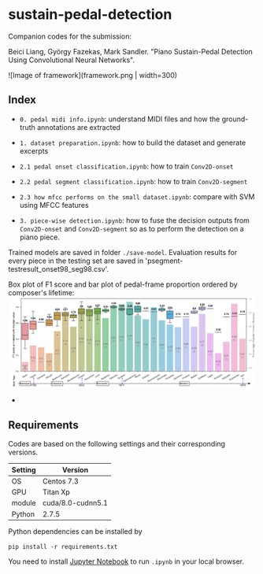 # sustain-pedal-detection

Companion codes for the submission:

Beici Liang, György Fazekas, Mark Sandler. "Piano Sustain-Pedal Detection Using Convolutional Neural Networks".

![Image of framework](framework.png | width=300)

## Index

* `0. pedal midi info.ipynb`: understand MIDI files and how the ground-truth annotations are extracted

* `1. dataset preparation.ipynb`: how to build the dataset and generate excerpts

* `2.1 pedal onset classification.ipynb`: how to train `Conv2D-onset`

* `2.2 pedal segment classification.ipynb`: how to train `Conv2D-segment`

* `2.3 how mfcc performs on the small dataset.ipynb`: compare with SVM using MFCC features

* `3. piece-wise detection.ipynb`: how to fuse the decision outputs from `Conv2D-onset` and `Conv2D-segment` so as to perform the detection on a piano piece.

Trained models are saved in folder `./save-model`. Evaluation results for every piece in the testing set are saved in 'psegment-testresult_onset98_seg98.csv'.

Box plot of F1 score and bar plot of pedal-frame proportion ordered by composer's lifetime:
![Image of result](result-composer.png)

- 

## Requirements

Codes are based on the following settings and their corresponding versions. 

Setting | Version
------------ | -------------
OS | Centos 7.3
GPU | Titan Xp
module | cuda/8.0-cudnn5.1
Python | 2.7.5

Python dependencies can be installed by
```
pip install -r requirements.txt
```

You need to install [Jupyter Notebook](http://jupyter.org/) to run `.ipynb` in your local browser.
